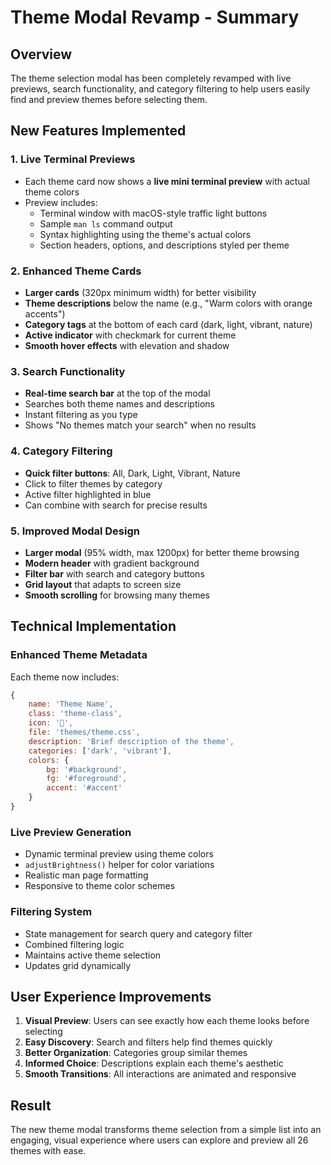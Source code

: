 # Theme Modal Revamp - Summary

## Overview
The theme selection modal has been completely revamped with live previews, search functionality, and category filtering to help users easily find and preview themes before selecting them.

## New Features Implemented

### 1. Live Terminal Previews
- Each theme card now shows a **live mini terminal preview** with actual theme colors
- Preview includes:
  - Terminal window with macOS-style traffic light buttons
  - Sample `man ls` command output
  - Syntax highlighting using the theme's actual colors
  - Section headers, options, and descriptions styled per theme

### 2. Enhanced Theme Cards
- **Larger cards** (320px minimum width) for better visibility
- **Theme descriptions** below the name (e.g., "Warm colors with orange accents")
- **Category tags** at the bottom of each card (dark, light, vibrant, nature)
- **Active indicator** with checkmark for current theme
- **Smooth hover effects** with elevation and shadow

### 3. Search Functionality
- **Real-time search bar** at the top of the modal
- Searches both theme names and descriptions
- Instant filtering as you type
- Shows "No themes match your search" when no results

### 4. Category Filtering
- **Quick filter buttons**: All, Dark, Light, Vibrant, Nature
- Click to filter themes by category
- Active filter highlighted in blue
- Can combine with search for precise results

### 5. Improved Modal Design
- **Larger modal** (95% width, max 1200px) for better theme browsing
- **Modern header** with gradient background
- **Filter bar** with search and category buttons
- **Grid layout** that adapts to screen size
- **Smooth scrolling** for browsing many themes

## Technical Implementation

### Enhanced Theme Metadata
Each theme now includes:
```javascript
{
    name: 'Theme Name',
    class: 'theme-class',
    icon: '🎨',
    file: 'themes/theme.css',
    description: 'Brief description of the theme',
    categories: ['dark', 'vibrant'],
    colors: {
        bg: '#background',
        fg: '#foreground', 
        accent: '#accent'
    }
}
```

### Live Preview Generation
- Dynamic terminal preview using theme colors
- `adjustBrightness()` helper for color variations
- Realistic man page formatting
- Responsive to theme color schemes

### Filtering System
- State management for search query and category filter
- Combined filtering logic
- Maintains active theme selection
- Updates grid dynamically

## User Experience Improvements

1. **Visual Preview**: Users can see exactly how each theme looks before selecting
2. **Easy Discovery**: Search and filters help find themes quickly
3. **Better Organization**: Categories group similar themes
4. **Informed Choice**: Descriptions explain each theme's aesthetic
5. **Smooth Transitions**: All interactions are animated and responsive

## Result
The new theme modal transforms theme selection from a simple list into an engaging, visual experience where users can explore and preview all 26 themes with ease.